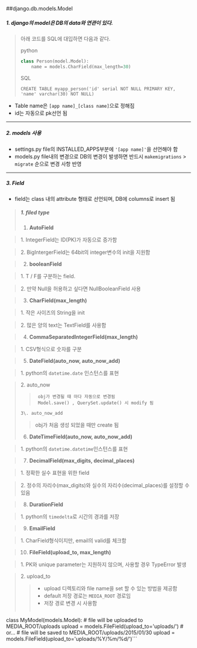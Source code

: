##django.db.models.Model

##### 1. django의 model은 DB의 data와 연관이 있다.
> 아래 코드를 SQL에 대입하면 다음과 같다.
>
> python
> ```python
> class Person(model.Model):
>     name = models.CharField(max_length=30)
> ```
>
> SQL
> ``` 
> CREATE TABLE myapp_person('id' serial NOT NULL PRIMARY KEY, 'name' varchar(30) NOT NULL)
>```

- Table name은 ```[app name]_[class name]```으로 정해짐
- id는 자동으로 pk선언 됨
 
---
 
##### 2. models 사용

- settings.py file의 INSTALLED_APPS부분에 ```'[app name]'```을 선언해야 함
- models.py  file내의 변경으로 DB의 변경이 발생하면 반드시 ```makemigrations``` > ```migrate``` 순으로 변경 사항 반영

---
 
##### 3. Field
 - field는 class 내의 attribute 형태로 선언되며, DB에 columns로 insert 됨
 
>##### 1. filed type
>1. **AutoField**

>	1\. IntegerField는 ID(PK)가 자동으로 증가함

>	2\. BigIntergerField는 64bit의 integer변수의 init을 지원함

>2. **booleanField**

>	1\. T / F를 구분하는 field.

>	2\. 만약 Null을 허용하고 싶다면 NullBooleanField 사용

>3. **CharField(max_length)**

>	1\. 작은 사이즈의 String을 init

>	2\. 많은 양의 text는 TextField를 사용함

>4. **CommaSeparatedIntegerField(max_length)**

>	1\. CSV형식으로 숫자를 구분

>5. **DateField(auto_now, auto_now_add)**

>	1\. python의 ```datetime.date``` 인스턴스를 표현

>	2\. auto_now
>>		obj가 변경될 때 마다 자동으로 변경됨
>>		Model.save() , QuerySet.update() 시 modify 됨
> 
>     3\. auto_now_add	
>> obj가 처음 생성 되었을 때만 create 됨
>
> 6. **DateTimeField(auto_now, auto_now_add)**

>	1\. python의 ```datetime.datetime```인스턴스를 표현

>7. **DecimalField(max_digits, decimal_places)**

>	1\. 정확한 실수 표현을 위한 field

>	2\. 정수의 자리수(max_digits)와 실수의 자리수(decimal_places)를 설정할 수 있음

>8. **DurationField**

> 	1\. python의 ```timedelta```로 시간의 경과를 저장

>9. **EmailField**

>	1\. CharField형식이지만, email의 valid를 체크함

>10. **FileField(upload_to, max_length)**

>	1\. PK와 unique parameter는 지원하지 않으며, 사용할 경우 TypeError 발생

>	2\. upload_to
>>    - upload 디렉토리와 file name을 set 할 수 있는 방법을 제공함
>>    - default 저장 경로는 ```MEDIA_ROOT``` 경로임
>>    - 저장 경로 변경 시 사용함 
>> ```python
class MyModel(models.Model):
    # file will be uploaded to MEDIA_ROOT/uploads
    upload = models.FileField(upload_to='uploads/')
    # or...
    # file will be saved to MEDIA_ROOT/uploads/2015/01/30
    upload = models.FileField(upload_to='uploads/%Y/%m/%d/')```
>> 

